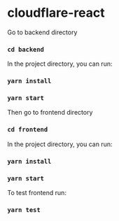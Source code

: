 # cloudflare-react

Go to backend directory

### `cd backend`

In the project directory, you can run:

### `yarn install`
### `yarn start`

Then go to frontend directory

### `cd frontend`

In the project directory, you can run:

### `yarn install`
### `yarn start`

To test frontend run:

### `yarn test`
